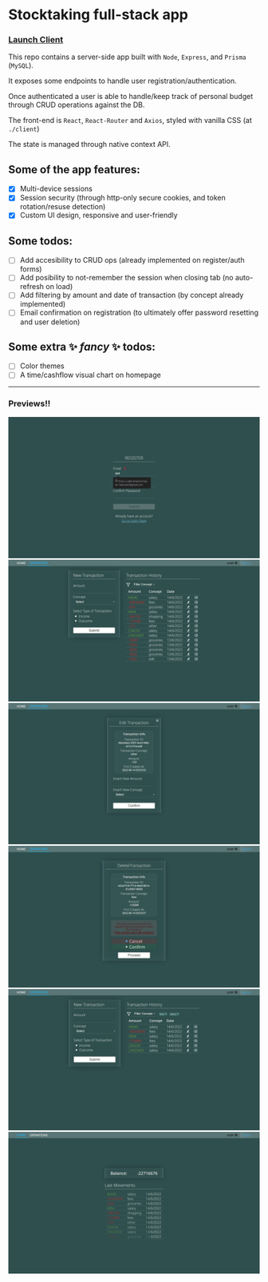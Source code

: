 # Stocktaking full-stack app

### [Launch Client](https://devtsp.github.io/stocktaking-client)

This repo contains a server-side app built with `Node`, `Express`, and `Prisma` (`MySQL`).

It exposes some endpoints to handle user registration/authentication.

Once authenticated a user is able to handle/keep track of personal budget through CRUD operations against the DB.

The front-end is `React`, `React-Router` and `Axios`, styled with vanilla CSS (at `./client`)

The state is managed through native context API.

## Some of the app features:

- [x] Multi-device sessions
- [x] Session security (through http-only secure cookies, and token rotation/resuse detection)
- [x] Custom UI design, responsive and user-friendly

## Some todos:

- [ ] Add accesibility to CRUD ops (already implemented on register/auth forms)
- [ ] Add posibility to not-remember the session when closing tab (no auto-refresh on load)
- [ ] Add filtering by amount and date of transaction (by concept already implemented)
- [ ] Email confirmation on registration (to ultimately offer password resetting and user deletion)

## Some extra ✨ _fancy_ ✨ todos:

- [ ] Color themes
- [ ] A time/cashflow visual chart on homepage

---

### Previews!!

![1](./previews/1.jpg)
![2](./previews/2.jpg)
![3](./previews/3.jpg)
![4](./previews/4.jpg)
![5](./previews/5.jpg)
![6](./previews/6.jpg)
